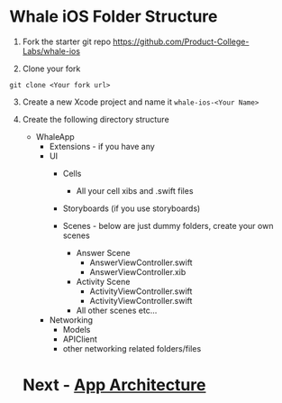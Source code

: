 # Whale iOS Folder Structure

1. Fork the starter git repo
https://github.com/Product-College-Labs/whale-ios

2. Clone your fork
```
git clone <Your fork url>
```

3. Create a new Xcode project and name it 
    ```whale-ios-<Your Name>```

4. Create the following directory structure
    - WhaleApp
        - Extensions - if you have any
        - UI
            - Cells
                - All your cell xibs and .swift files
                
            - Storyboards (if you use storyboards)
            - Scenes - below are just dummy folders, create your own scenes
                - Answer Scene
                    - AnswerViewController.swift
                    - AnswerViewController.xib
                - Activity Scene
                    - ActivityViewController.swift
                    - ActivityViewController.swift
                - All other scenes etc...
        - Networking
            - Models
            - APIClient
            - other networking related folders/files
    
    # Next - [App Architecture](02-App-Architecture/app-architecture.md)
